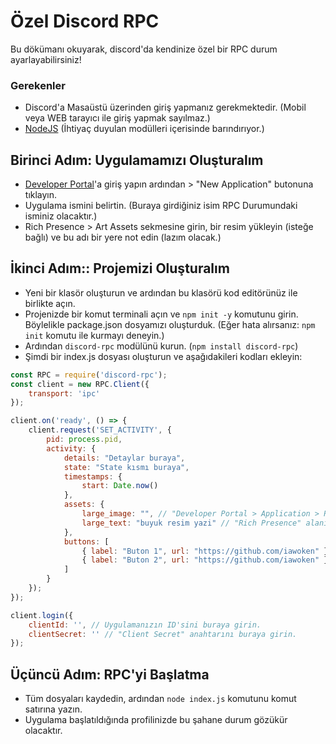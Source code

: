 # Özel Discord RPC

Bu dökümanı okuyarak, discord'da kendinize özel bir RPC durum ayarlayabilirsiniz!

### Gerekenler
* Discord'a Masaüstü üzerinden giriş yapmanız gerekmektedir. (Mobil veya WEB tarayıcı ile giriş yapmak sayılmaz.)
* [NodeJS](https://nodejs.org/en/download/) (İhtiyaç duyulan modülleri içerisinde barındırıyor.)

## Birinci Adım: Uygulamamızı Oluşturalım
* [Developer Portal](https://discord.com/developers/applications)'a giriş yapın ardından > "New Application" butonuna tıklayın.
* Uygulama ismini belirtin. (Buraya girdiğiniz isim RPC Durumundaki isminiz olacaktır.)
* Rich Presence > Art Assets sekmesine girin, bir resim yükleyin (isteğe bağlı) ve bu adı bir yere not edin (lazım olacak.)

## İkinci Adım:: Projemizi Oluşturalım
* Yeni bir klasör oluşturun ve ardından bu klasörü kod editörünüz ile birlikte açın.
* Projenizde bir komut terminali açın ve `npm init -y` komutunu girin. Böylelikle package.json dosyamızı oluşturduk. (Eğer hata alırsanız: `npm init` komutu ile kurmayı deneyin.)
* Ardından `discord-rpc` modülünü kurun. (`npm install discord-rpc`) 
* Şimdi bir index.js dosyası oluşturun ve aşağıdakileri kodları ekleyin:
```js
const RPC = require('discord-rpc');
const client = new RPC.Client({
    transport: 'ipc'
});

client.on('ready', () => {
    client.request('SET_ACTIVITY', {
        pid: process.pid,
        activity: {
            details: "Detaylar buraya",
            state: "State kısmı buraya",
            timestamps: {
                start: Date.now()
            },
            assets: {
                large_image: "", // "Developer Portal > Application > Rich Presence" kısmına eklediğiniz resimin anahtarını girin.
                large_text: "buyuk resim yazi" // "Rich Presence" alanına eklediğiniz resmin ismini belirtin.
            },
            buttons: [
                { label: "Buton 1", url: "https://github.com/iawoken" },
                { label: "Buton 2", url: "https://github.com/iawoken" }
            ]
        }
    });
});

client.login({
    clientId: '', // Uygulamanızın ID'sini buraya girin.
    clientSecret: '' // "Client Secret" anahtarını buraya girin.
});
```

## Üçüncü Adım: RPC'yi Başlatma
* Tüm dosyaları kaydedin, ardından `node index.js` komutunu komut satırına yazın.
* Uygulama başlatıldığında profilinizde bu şahane durum gözükür olacaktır.
